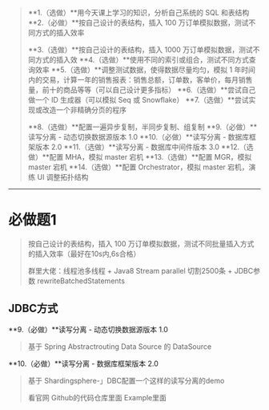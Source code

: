 > **1.（选做）**用今天课上学习的知识，分析自己系统的 SQL 和表结构
> **2.（必做）**按自己设计的表结构，插入 100 万订单模拟数据，测试不同方式的插入效率
>
> **3.（选做）**按自己设计的表结构，插入 1000 万订单模拟数据，测试不同方式的插入效
> **4.（选做）**使用不同的索引或组合，测试不同方式查询效率
> **5.（选做）**调整测试数据，使得数据尽量均匀，模拟 1 年时间内的交易，计算一年的销售报表：销售总额，订单数，客单价，每月销售量，前十的商品等等（可以自己设计更多指标）
> **6.（选做）**尝试自己做一个 ID 生成器（可以模拟 Seq 或 Snowflake）
> **7.（选做）**尝试实现或改造一个非精确分页的程序
>
> **8.（选做）**配置一遍异步复制，半同步复制、组复制
> **9.（必做）**读写分离 - 动态切换数据源版本 1.0
> **10.（必做）**读写分离 - 数据库框架版本 2.0
> **11.（选做）**读写分离 - 数据库中间件版本 3.0
> **12.（选做）**配置 MHA，模拟 master 宕机
> **13.（选做）**配置 MGR，模拟 master 宕机
> **14.（选做）**配置 Orchestrator，模拟 master 宕机，演练 UI 调整拓扑结构

---

# 必做题1

> 按自己设计的表结构，插入 100 万订单模拟数据，测试不同批量插入方式的插入效率（最好在10s内,6s合格）
>
> 群里大佬：线程池多线程 + Java8 Stream parallel 切割2500条 + JDBC参数 rewriteBatchedStatements

## JDBC方式





**9.（必做）**读写分离 - 动态切换数据源版本 1.0

> 基于 Spring Abstractrouting Data Source 的 DataSource





**10.（必做）**读写分离 - 数据库框架版本 2.0

> 基于 Shardingsphere-」DBC配置一个这样的读写分离的demo
>
> 看官网 Github的代码仓库里面 Example里面

